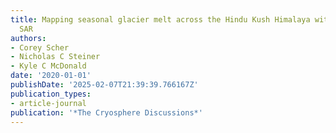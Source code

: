 ```yaml
---
title: Mapping seasonal glacier melt across the Hindu Kush Himalaya with time series
  SAR
authors:
- Corey Scher
- Nicholas C Steiner
- Kyle C McDonald
date: '2020-01-01'
publishDate: '2025-02-07T21:39:39.766167Z'
publication_types:
- article-journal
publication: '*The Cryosphere Discussions*'
---
```

